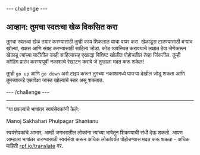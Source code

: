 --- challenge ---

## आव्हान: तुमचा स्वतःचा खेळ विकसित करा

तुमचा स्वतःचा खेळ तयार करण्यासाठी तुम्ही काय शिकलात याचा वापर करा. खेळाडूस टाळण्यासाठी बऱ्याच खोल्या, राक्षस आणि संग्रह करण्यासाठी साहित्य जोडा. कोड व्यवस्थित करावयाचे लक्षात ठेवा जेणेकरून खेळाडू त्यांच्या यादीतील काही साहित्यासह एखाद्या विशिष्ट खोलीत पोहोचतील तेव्हा जिंकतील. तुम्ही कोडिंग प्रारंभ करण्यापूर्वी नकाशाचे रेखाटन करावे जे तुम्हाला मदत करू शकेल!

तुम्ही `go up` आणि `go down` असे टाइप करून तुमच्या नकाशामध्ये पायर्‍या देखील जोडू शकता आणि तुमच्याकडे एकापेक्षा जास्त खोल्यांचे स्तर असू शकतात.

--- /challenge ---

***

"या प्रकल्पाचे भाषांतर स्वयंसेवकांनी केले:

Manoj Sakhahari Phulpagar
Shantanu

स्वयंसेवकांचे आभार, आम्ही जगभरातील लोकांना त्यांच्या भाषेतून शिकण्याची संधी देऊ शकतो. आपण आम्हाला भाषांतर करण्यासाठी स्वयंसेवा करून अधिक लोकांपर्यंत पोहोचण्यास मदत करू शकता - अधिक माहिती [rpf.io/translate](https://rpf.io/translate) वर.